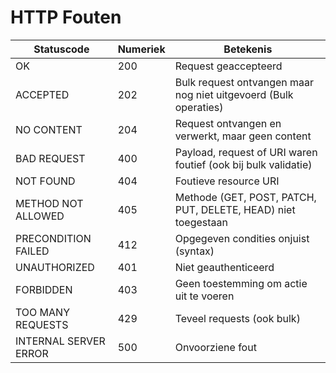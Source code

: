 # HTTP Fouten

| Statuscode | Numeriek | Betekenis |
| ---------- | -------- | --------- |
| OK | 200 | Request geaccepteerd |
| ACCEPTED | 202 | Bulk request ontvangen maar nog niet uitgevoerd (Bulk operaties) |
| NO CONTENT | 204 | Request ontvangen en verwerkt, maar geen content |
| BAD REQUEST | 400 | Payload, request of URI waren foutief (ook bij bulk validatie) |
| NOT FOUND | 404 | Foutieve resource URI |
| METHOD NOT ALLOWED | 405 | Methode (GET, POST, PATCH, PUT, DELETE, HEAD) niet toegestaan |
| PRECONDITION FAILED | 412 | Opgegeven condities onjuist (syntax) |
| UNAUTHORIZED | 401 | Niet geauthenticeerd |
| FORBIDDEN | 403 | Geen toestemming om actie uit te voeren |
| TOO MANY REQUESTS | 429 | Teveel requests (ook bulk) |
| INTERNAL SERVER ERROR | 500 | Onvoorziene fout |
